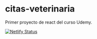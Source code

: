 # citas-veterinaria
Primer proyecto de react del curso Udemy.

[![Netlify Status](https://api.netlify.com/api/v1/badges/426f3bc7-aef8-4545-a3d0-71bbdc4e6a42/deploy-status)](https://citas-veterinaria-guillemrima.netlify.app/)
